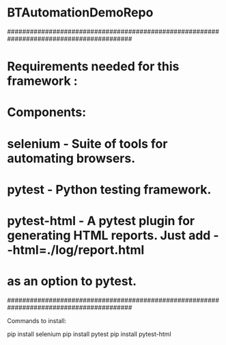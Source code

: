 # BTAutomationDemoRepo


#########################################################################################
# Requirements needed for this framework :
#
# Components:
#  selenium          - Suite of tools for automating browsers.
#  pytest            - Python testing framework.
#  pytest-html       - A pytest plugin for generating HTML reports. Just add --html=./log/report.html
#                       as an option to pytest.
#########################################################################################

Commands to install: 

pip install selenium
pip install pytest
pip install pytest-html



